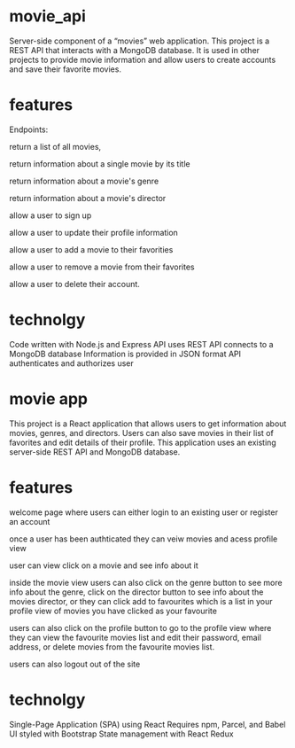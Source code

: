 # movie_api
Server-side component of a “movies” web application. This project is a REST API that interacts with a MongoDB database. It is used in other projects to provide movie information and allow users to create accounts and save their favorite movies.

# features 
Endpoints:

return a list of all movies,
  
return information about a single movie by its title

return information about a movie's genre

return information about a movie's director

allow a user to sign up

allow a user to update their profile information

allow a user to add a movie to their favorities

allow a user to remove a movie from their favorites

allow a user to delete their account.

# technolgy 
Code written with Node.js and Express
API uses REST 
API connects to a MongoDB database
Information is provided in JSON format
API authenticates and authorizes user

# movie app
This project is a React application that allows users to get information about movies, genres, and directors. Users can also save movies in their list of favorites and edit details of their profile. This application uses an existing server-side REST API and MongoDB database.
# features 

welcome page where users can either login to an existing user or register an account 

once a user has been authticated they can veiw movies and acess profile view 

user can view click on a movie and see info about it 

inside the movie view users can also click on the genre button to see more info about the genre, click on the director button to see info about the movies director, or they can click add to favourites which is a list in your profile view of movies you have clicked as your favourite 

users can also click on the profile button to go to the profile view where they can view the favourite movies list and edit their password, email address, or delete movies from the favourite movies list.

users can also logout out of the site 

# technolgy
Single-Page Application (SPA) using React
Requires npm, Parcel, and Babel
UI styled with Bootstrap
State management with React Redux

